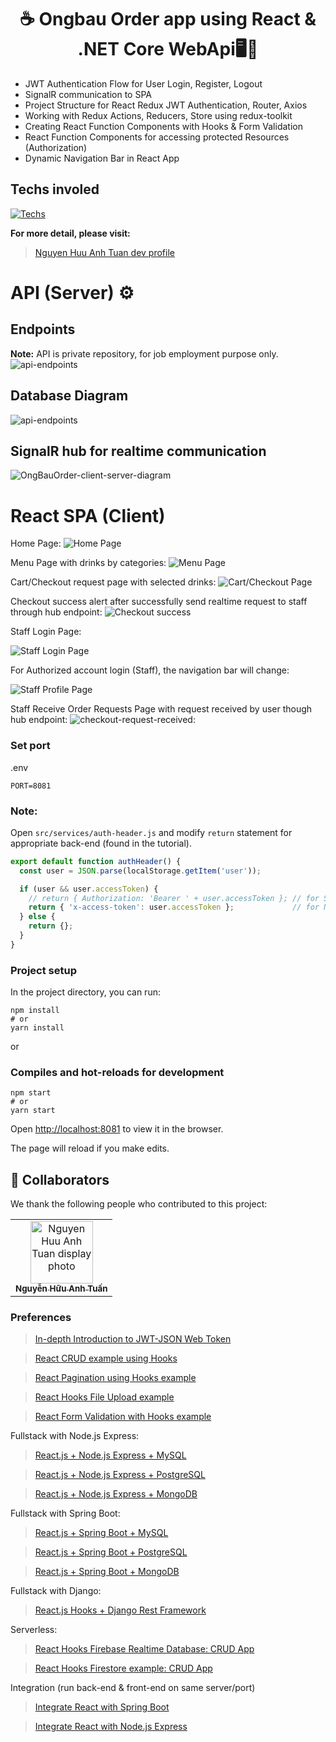 <h1 align="center">☕ Ongbau Order app using React & .NET Core WebApi🖥️📝</h1>

- JWT Authentication Flow for User Login, Register, Logout
- SignalR communication to SPA
- Project Structure for React Redux JWT Authentication, Router, Axios
- Working with Redux Actions, Reducers, Store using redux-toolkit
- Creating React Function Components with Hooks & Form Validation
- React Function Components for accessing protected Resources (Authorization)
- Dynamic Navigation Bar in React App

## Techs involed
[![Techs](https://skillicons.dev/icons?i=react,dotnet,redux,tailwind,bootstrap,cs&perline=6)](https://skillicons.dev)

**For more detail, please visit:**
> [Nguyen Huu Anh Tuan dev profile](nguyenhuuanhtuan.netlify.app)

# API (Server) ⚙️
## Endpoints
**Note:** API is private repository, for job employment purpose only.
![api-endpoints](api-endpoints.png)

## Database Diagram
![api-endpoints](db-diagram.PNG)

## SignalR hub for realtime communication
![OngBauOrder-client-server-diagram](OngBauOrder-client-server-diagram.png)

# React SPA (Client)
Home Page:
![Home Page](home-page.png)

Menu Page with drinks by categories:
![Menu Page](menu-page.png)

Cart/Checkout request page with selected drinks:
![Cart/Checkout Page](cart-checkout.png)

Checkout success alert after successfully send realtime request to staff through hub endpoint:
![Checkout success](checkout-success.png)


Staff Login Page:

![Staff Login Page](staff-login-page.png)

For Authorized account login (Staff), the navigation bar will change:

![Staff Profile Page](staff-profile-page.png)

Staff Receive Order Requests Page with request received by user though hub endpoint:
![checkout-request-received](checkout-request-received.png):


### Set port
.env
```
PORT=8081
```

### Note:
Open `src/services/auth-header.js` and modify `return` statement for appropriate back-end (found in the tutorial).

```js
export default function authHeader() {
  const user = JSON.parse(localStorage.getItem('user'));

  if (user && user.accessToken) {
    // return { Authorization: 'Bearer ' + user.accessToken }; // for Spring Boot back-end
    return { 'x-access-token': user.accessToken };             // for Node.js Express back-end
  } else {
    return {};
  }
}
```

### Project setup

In the project directory, you can run:

```
npm install
# or
yarn install
```

or

### Compiles and hot-reloads for development

```
npm start
# or
yarn start
```

Open [http://localhost:8081](http://localhost:8081) to view it in the browser.

The page will reload if you make edits.

## 🤝 Collaborators

We thank the following people who contributed to this project:

<table>
  <tr>
    <td align="center">
      <a href="https://github.com/entykey">
        <img src="https://github.com/entykey.png" width="100px;" alt="Nguyen Huu Anh Tuan display photo"/><br>
        <sub>
          <b>Nguyễn Hữu Anh Tuấn</b>
        </sub>
      </a>
    </td>
  </tr>
</table>

### Preferences
> [In-depth Introduction to JWT-JSON Web Token](https://www.bezkoder.com/jwt-json-web-token/)

> [React CRUD example using Hooks](https://www.bezkoder.com/react-hooks-crud-axios-api/)

> [React Pagination using Hooks example](https://www.bezkoder.com/react-pagination-hooks/)

> [React Hooks File Upload example](https://www.bezkoder.com/react-hooks-file-upload/)

> [React Form Validation with Hooks example](https://bezkoder.com/react-form-validation-hooks/)

Fullstack with Node.js Express:
> [React.js + Node.js Express + MySQL](https://www.bezkoder.com/react-node-express-mysql/)

> [React.js + Node.js Express + PostgreSQL](https://www.bezkoder.com/react-node-express-postgresql/)

> [React.js + Node.js Express + MongoDB](https://www.bezkoder.com/react-node-express-mongodb-mern-stack/)

Fullstack with Spring Boot:
> [React.js + Spring Boot + MySQL](https://www.bezkoder.com/react-spring-boot-crud/)

> [React.js + Spring Boot + PostgreSQL](https://www.bezkoder.com/spring-boot-react-postgresql/)

> [React.js + Spring Boot + MongoDB](https://www.bezkoder.com/react-spring-boot-mongodb/)

Fullstack with Django:
> [React.js Hooks + Django Rest Framework](https://www.bezkoder.com/django-react-hooks/)

Serverless:
> [React Hooks Firebase Realtime Database: CRUD App ](https://www.bezkoder.com/react-firebase-hooks-crud/)

> [React Hooks Firestore example: CRUD App](https://www.bezkoder.com/react-hooks-firestore/)

Integration (run back-end & front-end on same server/port)
> [Integrate React with Spring Boot](https://www.bezkoder.com/integrate-reactjs-spring-boot/)

> [Integrate React with Node.js Express](https://www.bezkoder.com/integrate-react-express-same-server-port/)
